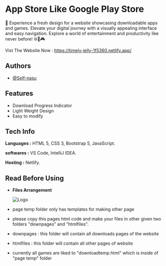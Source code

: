 
# App Store Like Google Play Store

🎯 Experience a fresh design for a website showcasing downloadable apps and games. Elevate your digital journey with a visually appealing interface and easy navigation. Explore a world of entertainment and productivity like never before! 🌐📱🎮

Vist The Website Now : https://timely-jelly-1f5360.netlify.app/
## Authors

- [@Self-nasu](https://www.github.com/Self-nasu)


## Features

- Download Progress Indicator 
- Light Weight Design 
- Easy to modify


## Tech Info

**Languages :** HTML 5, CSS 3, Bootstrap 5, JavaScript.

**softwares :** VS Code, IntelliJ IDEA.

**Hosting :** Netlify.




## Read Before Using

- **Files Arrangement**

    ![Logo](https://media.discordapp.net/attachments/1115932883073376267/1115932950400335872/Screenshot_2023-06-07_144650.png?width=265&height=441)


- page temp folder only has templates for making other page

- please copy this pages html code and make your files in other given two folders "downpages" and "htmlfiles".

- downpages : this folder will contain all downloads pages of the website

- htmlfiles : this folder will contain all other pages of website

- currently all games are liked to "downloadtemp.html" which is inside of "page temp" folder
